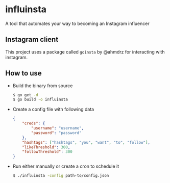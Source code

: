 # influinsta
A tool that automates your way to becoming an Instagram influencer  

## Instagram client
This project uses a package called `goinsta` by @ahmdrz for interacting with instagram.

## How to use

- Build the binary from source
    ```bash
    $ go get -d
    $ go build -o influinsta
    ```
- Create a config file with following data
    ```json
    {
        "creds": {
            "username": "username",
            "password": "password"
        },
        "hashtags": ["hashtags", "you", "want", "to", "follow"],
        "likeThreshold": 300,
        "followThreshold": 300
    }
    ```
- Run either manually or create a cron to schedule it
    ```bash
    $ ./influinsta -config path-to/config.json
    ```
